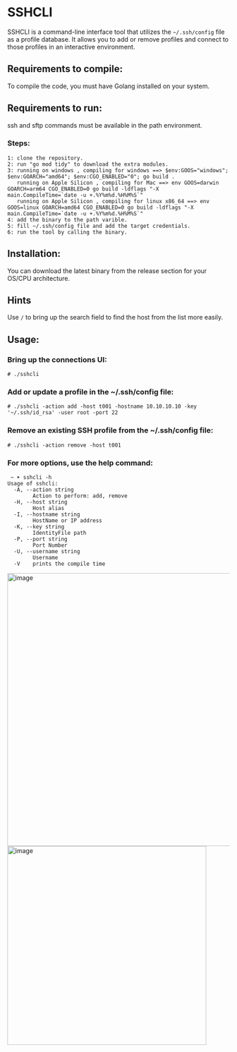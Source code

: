# SSHCLI

SSHCLI is a command-line interface tool that utilizes the `~/.ssh/config` file as a profile database. It allows you to add or remove profiles and connect to those profiles in an interactive environment.

## Requirements to compile:

To compile the code, you must have Golang installed on your system.

## Requirements to run:

ssh and sftp commands must be available in the path environment.

### Steps:
```
1: clone the repository.
2: run "go mod tidy" to download the extra modules.
3: running on windows , compiling for windows ==> $env:GOOS="windows"; $env:GOARCH="amd64"; $env:CGO_ENABLED="0"; go build .
   running on Apple Silicon , compiling for Mac ==> env GOOS=darwin GOARCH=arm64 CGO_ENABLED=0 go build -ldflags "-X main.CompileTime=`date -u +.%Y%m%d.%H%M%S`"
   running on Apple Silicon , compiling for linux x86_64 ==> env GOOS=linux GOARCH=amd64 CGO_ENABLED=0 go build -ldflags "-X main.CompileTime=`date -u +.%Y%m%d.%H%M%S`"
4: add the binary to the path varible.
5: fill ~/.ssh/config file and add the target credentials.
6: run the tool by calling the binary.
```

## Installation:
You can download the latest binary from the release section for your OS/CPU architecture.

## Hints

Use `/` to bring up the search field to find the host from the list more easily.

## Usage:

### Bring up the connections UI:

```
# ./sshcli
```

### Add or update a profile in the ~/.ssh/config file:

```
# ./sshcli -action add -host t001 -hostname 10.10.10.10 -key '~/.ssh/id_rsa' -user root -port 22
```

### Remove an existing SSH profile from the ~/.ssh/config file:

```
# ./sshcli -action remove -host t001
```

### For more options, use the help command:

```
 ~ ➤ sshcli -h
Usage of sshcli:
  -A, --action string
    	Action to perform: add, remove
  -H, --host string
    	Host alias
  -I, --hostname string
    	HostName or IP address
  -K, --key string
    	IdentityFile path
  -P, --port string
    	Port Number
  -U, --username string
    	Username
  -V	prints the compile time
```

<img width="619" alt="image" src="https://github.com/user-attachments/assets/4e864ef1-2792-46b4-85fb-6cc4383b245d">

<img width="451" alt="image" src="https://github.com/user-attachments/assets/051f70aa-c82a-4630-bcd4-b7419b391d05">



